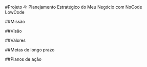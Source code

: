 #Projeto 4: Planejamento Estratégico do Meu Negócio com NoCode LowCode

##Missão

##Visão

##Valores

##Metas de longo prazo

##Planos de ação
